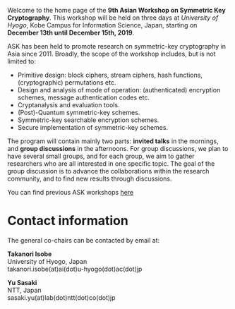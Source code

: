 Welcome to the home page of the **9th Asian Workshop on Symmetric Key Cryptography**. This workshop will be held on three days at *University of Hyogo*, Kobe Campus for Information Science, Japan, starting on **December 13th until December 15th, 2019**.

ASK has been held to promote research on symmetric-key cryptography in Asia since 2011. Broadly, the scope of the workshop includes, but is not limited to:

- Primitive design: block ciphers, stream ciphers, hash functions, (cryptographic) permutations etc.
- Design and analysis of mode of operation: (authenticated) encryption schemes, message authentication codes etc.
- Cryptanalysis and evaluation tools.
- (Post)-Quantum symmetric-key schemes.
- Symmetric-key searchable encryption schemes.
- Secure implementation of symmetric-key schemes.

The program will contain mainly two parts: **invited talks** in the mornings, and **group discussions** in the afternoons. For group discussions, we plan to have several small groups, and for each group, we aim to gather researchers who are all interested in one specific topic. The goal of the group discussion is to advance the collaborations within the research community, and to find new results through discussions.

You can find previous ASK workshops [here](https://askworkshop.github.io/ask/)


# Contact information

The general co-chairs can be contacted by email at:  

**Takanori Isobe**  
University of Hyogo, Japan  
takanori.isobe(at)ai(dot)u-hyogo(dot)ac(dot)jp   

**Yu Sasaki**  
NTT, Japan  
sasaki.yu(at)lab(dot)ntt(dot)co(dot)jp  
